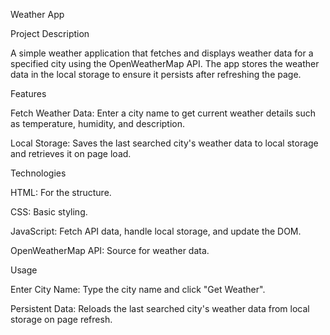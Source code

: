 Weather App

Project Description

A simple weather application that fetches and displays weather data for a specified city using the OpenWeatherMap API. The app stores the weather data in the local 
storage to ensure it persists after refreshing the page.

Features

Fetch Weather Data: Enter a city name to get current weather details such as temperature, humidity, and description.

Local Storage: Saves the last searched city's weather data to local storage and retrieves it on page load.

Technologies 

HTML: For the structure.

CSS: Basic styling.

JavaScript: Fetch API data, handle local storage, and update the DOM.

OpenWeatherMap API: Source for weather data.

Usage

Enter City Name: Type the city name and click "Get Weather".

Persistent Data: Reloads the last searched city's weather data from local storage on page refresh.

